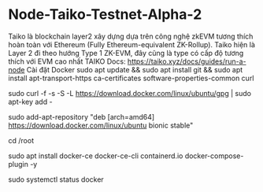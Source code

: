 # Node-Taiko-Testnet-Alpha-2
Taiko là blockchain layer2 xây dựng dựa trên công nghệ zkEVM tương thích hoàn toàn với Ethereum (Fully Ethereum-equivalent ZK-Rollup). Taiko hiện là Layer 2 đi theo hướng Type 1 ZK-EVM, đây cũng là type có cấp độ tương thích với EVM cao nhất
TAIKO Docs: https://taiko.xyz/docs/guides/run-a-node
Cài đặt Docker
sudo apt update && sudo apt install git && sudo apt install apt-transport-https ca-certificates software-properties-common curl

sudo curl -f -s -S -L https://download.docker.com/linux/ubuntu/gpg | sudo apt-key add -

sudo add-apt-repository "deb [arch=amd64] https://download.docker.com/linux/ubuntu bionic stable"

cd /root

sudo apt install docker-ce docker-ce-cli containerd.io docker-compose-plugin -y

sudo systemctl status docker
